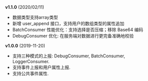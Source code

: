 **v1.1.0** (2020/02/11)
- 数据类型支持array类型
- 新增 user_append 接口，支持用户的数组类型的属性追加
- BatchConsumer 性能优化：支持选择是否压缩；移除 Base64 编码
- DebugConsumer 优化: 在服务端对数据进行更完备准确地校验

**v1.0.0** (2019-11-20)
- 支持三种模式的上报: DebugConsumer, BatchConsumer, LoggerConsumer.
- 支持事件上报和用户属性上报.
- 支持公共事件属性.
